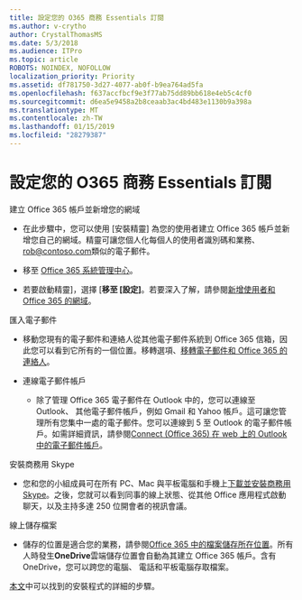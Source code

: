 ```yaml
---
title: 設定您的 O365 商務 Essentials 訂閱
ms.author: v-crytho
author: CrystalThomasMS
ms.date: 5/3/2018
ms.audience: ITPro
ms.topic: article
ROBOTS: NOINDEX, NOFOLLOW
localization_priority: Priority
ms.assetid: df781750-3d27-4077-ab0f-b9ea764ad5fa
ms.openlocfilehash: f637accfbcf9e3f77ab75dd89bb618e4eb5c4cf0
ms.sourcegitcommit: d6ea5e9458a2b8ceaab3ac4bd483e1130b9a398a
ms.translationtype: MT
ms.contentlocale: zh-TW
ms.lasthandoff: 01/15/2019
ms.locfileid: "28279387"
---
```

# <a name="setting-up-your-o365-business-essentials-subscription"></a>設定您的 O365 商務 Essentials 訂閱

建立 Office 365 帳戶並新增您的網域
  
- 在此步驟中，您可以使用 [安裝精靈] 為您的使用者建立 Office 365 帳戶並新增您自己的網域。精靈可讓您個人化每個人的使用者識別碼和業務、 [rob@contoso.com](mailto:rob@contoso.com)類似的電子郵件。
    
- 移至 [Office 365 系統管理中心](https://login.partner.microsoftonline.cn/)。
    
- 若要啟動精靈]，選擇 [**移至 [設定]**。若要深入了解，請參閱[新增使用者和 Office 365 的網域](https://support.office.com/en-US/Article/Add-users-and-domain-to-Office-365-6383f56d-3d09-4dcb-9b41-b5f5a5efd611)。
    
匯入電子郵件
  
- 移動您現有的電子郵件和連絡人從其他電子郵件系統到 Office 365 信箱，因此您可以看到它所有的一個位置。移轉選項、[移轉電子郵件和 Office 365 的連絡人](https://support.office.com/en-US/Article/Migrate-email-and-contacts-to-Office-365-a3e3bddb-582e-4133-8670-e61b9f58627e)。
    
- 連線電子郵件帳戶
    
  - 除了管理 Office 365 電子郵件在 Outlook 中的，您可以連線至 Outlook、 其他電子郵件帳戶，例如 Gmail 和 Yahoo 帳戶。這可讓您管理所有您集中一處的電子郵件。您可以連線到 5 至 Outlook 的電子郵件帳戶。如需詳細資訊，請參閱[Connect (Office 365) 在 web 上的 Outlook 中的電子郵件帳戶](https://support.office.com/en-US/Article/Connect-email-accounts-in-Outlook-on-the-web-Office-365-d7012ff0-924f-4f78-8aca-c3912d886c4d)。 
    
安裝商務用 Skype
  
- 您和您的小組成員可在所有 PC、Mac 與平板電腦和手機上[下載並安裝商務用 Skype](https://support.office.com/en-US/Article/download-and-install-Skype-for-Business-8a0d4da8-9d58-44f9-9759-5c8f340cb3fb)。之後，您就可以看到同事的線上狀態、從其他 Office 應用程式啟動聊天，以及主持多達 250 位開會者的視訊會議。 
    
線上儲存檔案
  
- 儲存的位置是適合您的業務，請參閱[Office 365 中的檔案儲存所在位置](https://support.office.com/article/c7c20284-bc94-47f4-9728-d28e9daf0790.aspx)。所有人時發生**OneDrive**雲端儲存位置會自動為其建立 Office 365 帳戶。含有 OneDrive，您可以跨您的電腦、 電話和平板電腦存取檔案。 
    
[本文](https://support.office.com/en-US/Article/set-up-Office-365-for-business-6a3a29a0-e616-4713-99d1-15eda62d04fa#ID0EAAAABAAA=Business_Essentials)中可以找到的安裝程式的詳細的步驟。
  

